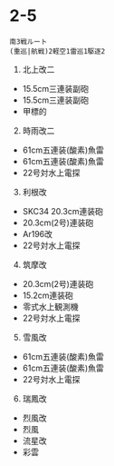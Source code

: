 2-5
====
```
南3戦ルート
(重巡|航戦)2軽空1雷巡1駆逐2
```
1. 北上改二
  * 15.5cm三連装副砲
  * 15.5cm三連装副砲
  * 甲標的
2. 時雨改二
  * 61cm五連装(酸素)魚雷
  * 61cm五連装(酸素)魚雷
  * 22号対水上電探
3. 利根改
  * SKC34 20.3cm連装砲
  * 20.3cm(2号)連装砲
  * Ar196改
  * 22号対水上電探
4. 筑摩改
  * 20.3cm(2号)連装砲
  * 15.2cm連装砲
  * 零式水上観測機
  * 22号対水上電探
5. 雪風改
  * 61cm五連装(酸素)魚雷
  * 61cm五連装(酸素)魚雷
  * 22号対水上電探
6. 瑞鳳改
  * 烈風改
  * 烈風
  * 流星改
  * 彩雲
